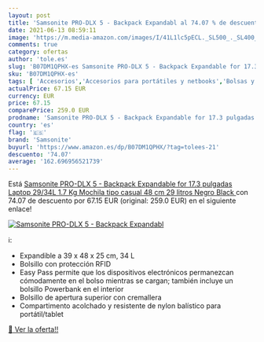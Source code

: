 ```yaml
---
layout: post
title: 'Samsonite PRO-DLX 5 - Backpack Expandabl al 74.07 % de descuento'
date: 2021-06-13 08:59:11
image: 'https://m.media-amazon.com/images/I/41L1lc5pECL._SL500_._SL400_.jpg'
comments: true
category: ofertas
author: 'tole.es'
slug: 'B07DM1QPHX-es Samsonite PRO-DLX 5 - Backpack Expandable for 17.3...'
sku: 'B07DM1QPHX-es'
tags: [ 'Accesorios','Accesorios para portátiles y netbooks','Bolsas y fundas para portátiles y netbooks','Informática','Mochilas para portátiles y netbooks','backpack','mochila','samsonite', ]
actualPrice: 67.15 EUR
currency: EUR
price: 67.15
comparePrice: 259.0 EUR
prodname: 'Samsonite PRO-DLX 5 - Backpack Expandable for 17.3 pulgadas Laptop 29/34L  1.7 Kg Mochila tipo casual  48 cm  29 litros  Negro  Black '
country: 'es'
flag: '🇪🇸'
brand: 'Samsonite'
buyurl: 'https://www.amazon.es/dp/B07DM1QPHX/?tag=tolees-21'
descuento: '74.07'
average: '162.696956521739'
---
```


Está [Samsonite PRO-DLX 5 - Backpack Expandable for 17.3 pulgadas Laptop 29/34L  1.7 Kg Mochila tipo casual  48 cm  29 litros  Negro  Black ](https://www.amazon.es/dp/B07DM1QPHX/?tag=tolees-21) con 74.07 de descuento por 67.15 EUR (original: 259.0 EUR) en el siguiente enlace!

[![Samsonite PRO-DLX 5 - Backpack Expandabl](https://m.media-amazon.com/images/I/41L1lc5pECL._SL500_._SL400_.jpg)](https://www.amazon.es/dp/B07DM1QPHX/?tag=tolees-21)

ℹ️:

- Expandible a 39 x 48 x 25 cm, 34 L
- Bolsillo con protección RFID
- Easy Pass permite que los dispositivos electrónicos permanezcan cómodamente en el bolso mientras se cargan; también incluye un bolsillo Powerbank en el interior
- Bolsillo de apertura superior con cremallera
- Compartimento acolchado y resistente de nylon balístico para portátil/tablet

[🛒 Ver la oferta!!](https://www.amazon.es/dp/B07DM1QPHX/?tag=tolees-21)
